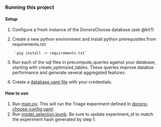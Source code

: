 ### Running this project

#### Setup

1. Configure a fresh instance of the DonorsChoose database (ask @kit?)
2. Create a new python environment and install python prerequisites from requirements.txt:

        `pip install -r requirements.txt`
3. Run each of the sql files in precompute_queries against your database, starting with create_optimized_tables. These queries improve databse performance and generate several aggregated features.
4. Create a [database.yaml file](https://github.com/dssg/triage/blob/master/example/database.yaml) with your credentials.

#### How to use

1. Run [main.py](main.py). This will run the Triage experiment defined in [donors-choose-config.yaml](donors-choose-config.yaml).
2. Run [model_selection.ipynb](model_selection.ipynb). Be sure to update experiment_id to match the experiment hash generated by step 1.